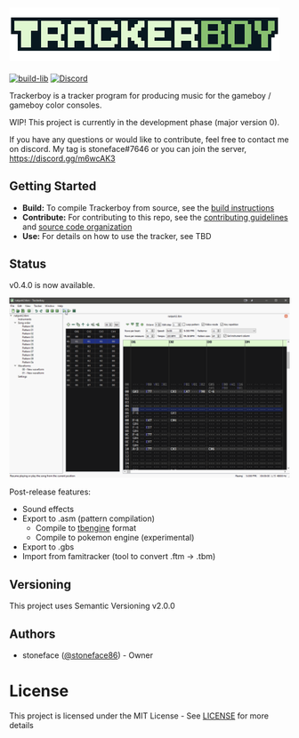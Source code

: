 ![Trackerboy](/ui/src/resources/images/logo.png)
---

[![build-lib][build-badge]][build-link]
[![Discord](https://img.shields.io/discord/770034905231917066?svg=true)](https://discord.gg/m6wcAK3)


Trackerboy is a tracker program for producing music for the gameboy / gameboy color
consoles.

WIP! This project is currently in the development phase (major version 0).

If you have any questions or would like to contribute, feel free to contact me on discord.
My tag is stoneface#7646 or you can join the server, https://discord.gg/m6wcAK3

## Getting Started

 * __Build:__ To compile Trackerboy from source, see the [build instructions](BUILD.md)
 * __Contribute:__ For contributing to this repo, see the [contributing guidelines](CONTRIBUTING.md) and [source code organization](ORGANIZATION.md)
 * __Use:__ For details on how to use the tracker, see TBD

## Status

v0.4.0 is now available.

![Demo](/.github/demo.gif)

 Post-release features:
 * Sound effects
 * Export to .asm (pattern compilation)
   * Compile to [tbengine](https://github.com/stoneface86/tbengine) format
   * Compile to pokemon engine (experimental)
 * Export to .gbs
 * Import from famitracker (tool to convert .ftm -> .tbm)

## Versioning

This project uses Semantic Versioning v2.0.0

## Authors

 * stoneface ([@stoneface86](https://github.com/stoneface86)) - Owner

# License

This project is licensed under the MIT License - See [LICENSE](LICENSE) for more details

[build-badge]: https://github.com/stoneface86/trackerboy/workflows/build/badge.svg
[build-link]: https://github.com/stoneface86/trackerboy/actions?query=workflow%3Abuild
